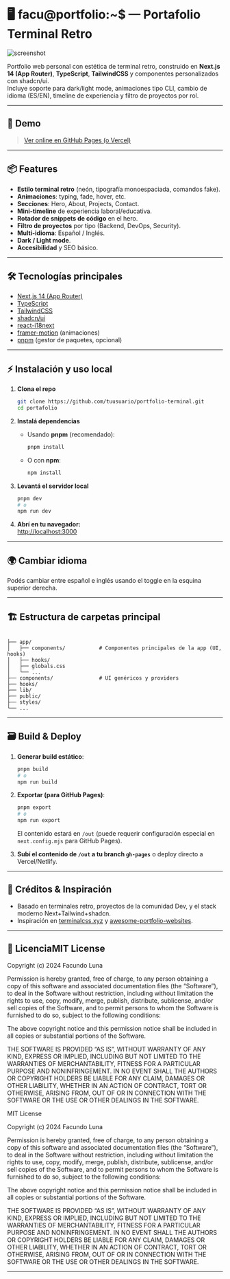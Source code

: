 # 🖥️ facu@portfolio:~$ — Portafolio Terminal Retro

![screenshot](./public/placeholder.jpg)

Portfolio web personal con estética de terminal retro, construido en **Next.js 14 (App Router)**, **TypeScript**, **TailwindCSS** y componentes personalizados con shadcn/ui.  
Incluye soporte para dark/light mode, animaciones tipo CLI, cambio de idioma (ES/EN), timeline de experiencia y filtro de proyectos por rol.

---

## 🚀 Demo

> [Ver online en GitHub Pages (o Vercel)](https://tuusuario.github.io/portfolio-terminal)

---

## 📦 Features

- **Estilo terminal retro** (neón, tipografía monoespaciada, comandos fake).
- **Animaciones**: typing, fade, hover, etc.
- **Secciones**: Hero, About, Projects, Contact.
- **Mini-timeline** de experiencia laboral/educativa.
- **Rotador de snippets de código** en el hero.
- **Filtro de proyectos** por tipo (Backend, DevOps, Security).
- **Multi-idioma**: Español / Inglés.
- **Dark / Light mode**.
- **Accesibilidad** y SEO básico.

---

## 🛠️ Tecnologías principales

- [Next.js 14 (App Router)](https://nextjs.org/)
- [TypeScript](https://www.typescriptlang.org/)
- [TailwindCSS](https://tailwindcss.com/)
- [shadcn/ui](https://ui.shadcn.com/)
- [react-i18next](https://react.i18next.com/)
- [framer-motion](https://www.framer.com/motion/) (animaciones)
- [pnpm](https://pnpm.io/) (gestor de paquetes, opcional)

---

## ⚡ Instalación y uso local

1. **Clona el repo**
    ```bash
    git clone https://github.com/tuusuario/portfolio-terminal.git
    cd portafolio
    ```

2. **Instalá dependencias**
    - Usando **pnpm** (recomendado):
      ```bash
      pnpm install
      ```
    - O con **npm**:
      ```bash
      npm install
      ```

3. **Levantá el servidor local**
    ```bash
    pnpm dev
    # o
    npm run dev
    ```

4. **Abrí en tu navegador:**  
   [http://localhost:3000](http://localhost:3000)

---

## 🌍 Cambiar idioma

Podés cambiar entre español e inglés usando el toggle en la esquina superior derecha.

---

## 🏗️ Estructura de carpetas principal

````

├── app/
│   ├── components/           # Componentes principales de la app (UI, hooks)
│   ├── hooks/
│   ├── globals.css
│   └── ...
├── components/               # UI genéricos y providers
├── hooks/
├── lib/
├── public/
├── styles/
└── ...

````

---

## 🗃️ Build & Deploy

1. **Generar build estático**:
    ```bash
    pnpm build
    # o
    npm run build
    ```

2. **Exportar (para GitHub Pages)**:
    ```bash
    pnpm export
    # o
    npm run export
    ```
   El contenido estará en `/out` (puede requerir configuración especial en `next.config.mjs` para GitHub Pages).

3. **Subí el contenido de `/out` a tu branch `gh-pages`** o deploy directo a Vercel/Netlify.

---

## 🤝 Créditos & Inspiración

- Basado en terminales retro, proyectos de la comunidad Dev, y el stack moderno Next+Tailwind+shadcn.
- Inspiración en [terminalcss.xyz](https://terminalcss.xyz/) y [awesome-portfolio-websites](https://github.com/smaranjitghose/awesome-portfolio-websites).

---

## 📝 LicenciaMIT License

Copyright (c) 2024 Facundo Luna

Permission is hereby granted, free of charge, to any person obtaining a copy
of this software and associated documentation files (the “Software”), to deal
in the Software without restriction, including without limitation the rights
to use, copy, modify, merge, publish, distribute, sublicense, and/or sell
copies of the Software, and to permit persons to whom the Software is
furnished to do so, subject to the following conditions:

The above copyright notice and this permission notice shall be included in all
copies or substantial portions of the Software.

THE SOFTWARE IS PROVIDED “AS IS”, WITHOUT WARRANTY OF ANY KIND, EXPRESS OR
IMPLIED, INCLUDING BUT NOT LIMITED TO THE WARRANTIES OF MERCHANTABILITY,
FITNESS FOR A PARTICULAR PURPOSE AND NONINFRINGEMENT. IN NO EVENT SHALL THE
AUTHORS OR COPYRIGHT HOLDERS BE LIABLE FOR ANY CLAIM, DAMAGES OR OTHER
LIABILITY, WHETHER IN AN ACTION OF CONTRACT, TORT OR OTHERWISE, ARISING FROM,
OUT OF OR IN CONNECTION WITH THE SOFTWARE OR THE USE OR OTHER DEALINGS IN THE
SOFTWARE.


MIT License

Copyright (c) 2024 Facundo Luna

Permission is hereby granted, free of charge, to any person obtaining a copy
of this software and associated documentation files (the “Software”), to deal
in the Software without restriction, including without limitation the rights
to use, copy, modify, merge, publish, distribute, sublicense, and/or sell
copies of the Software, and to permit persons to whom the Software is
furnished to do so, subject to the following conditions:

The above copyright notice and this permission notice shall be included in all
copies or substantial portions of the Software.

THE SOFTWARE IS PROVIDED “AS IS”, WITHOUT WARRANTY OF ANY KIND, EXPRESS OR
IMPLIED, INCLUDING BUT NOT LIMITED TO THE WARRANTIES OF MERCHANTABILITY,
FITNESS FOR A PARTICULAR PURPOSE AND NONINFRINGEMENT. IN NO EVENT SHALL THE
AUTHORS OR COPYRIGHT HOLDERS BE LIABLE FOR ANY CLAIM, DAMAGES OR OTHER
LIABILITY, WHETHER IN AN ACTION OF CONTRACT, TORT OR OTHERWISE, ARISING FROM,
OUT OF OR IN CONNECTION WITH THE SOFTWARE OR THE USE OR OTHER DEALINGS IN THE
SOFTWARE.



---
